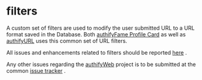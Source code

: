 # filters
A custom set of filters are used to modify the user submitted URL to a URL format saved in the Database. Both [authifyFame Profile Card](https://fame.authifyweb.com/) as well as [authifyURL](https://url.authifyweb.com/) uses this common set of URL filters.

All issues and enhancements related to filters should be reported [here](https://github.com/authifyWeb/filters/issues) .

Any other issues regarding the [authifyWeb](https://authifyWeb.com) project is to be submitted at the common [issue tracker](https://github.com/authifyWeb/issue-tracker) .
